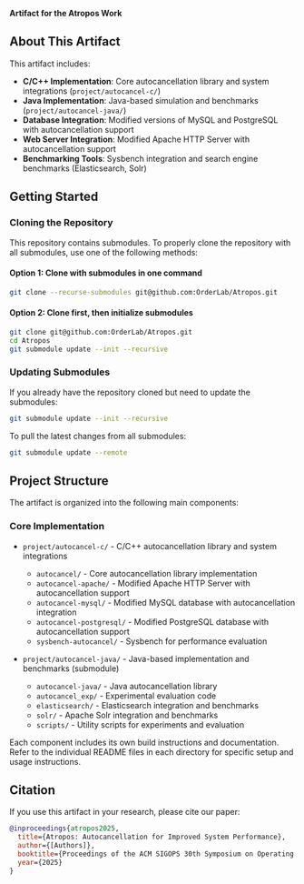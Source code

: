**Artifact for the Atropos Work**


## About This Artifact

This artifact includes:
- **C/C++ Implementation**: Core autocancellation library and system integrations (`project/autocancel-c/`)
- **Java Implementation**: Java-based simulation and benchmarks (`project/autocancel-java/`)
- **Database Integration**: Modified versions of MySQL and PostgreSQL with autocancellation support
- **Web Server Integration**: Modified Apache HTTP Server with autocancellation support
- **Benchmarking Tools**: Sysbench integration and search engine benchmarks (Elasticsearch, Solr)

## Getting Started

### Cloning the Repository

This repository contains submodules. To properly clone the repository with all submodules, use one of the following methods:

#### Option 1: Clone with submodules in one command
```bash
git clone --recurse-submodules git@github.com:OrderLab/Atropos.git
```

#### Option 2: Clone first, then initialize submodules
```bash
git clone git@github.com:OrderLab/Atropos.git
cd Atropos
git submodule update --init --recursive
```

### Updating Submodules

If you already have the repository cloned but need to update the submodules:

```bash
git submodule update --init --recursive
```

To pull the latest changes from all submodules:

```bash
git submodule update --remote
```

## Project Structure

The artifact is organized into the following main components:

### Core Implementation
- `project/autocancel-c/` - C/C++ autocancellation library and system integrations
  - `autocancel/` - Core autocancellation library implementation
  - `autocancel-apache/` - Modified Apache HTTP Server with autocancellation support
  - `autocancel-mysql/` - Modified MySQL database with autocancellation integration
  - `autocancel-postgresql/` - Modified PostgreSQL database with autocancellation support
  - `sysbench-autocancel/` - Sysbench for performance evaluation

- `project/autocancel-java/` - Java-based implementation and benchmarks (submodule)
  - `autocancel-java/` - Java autocancellation library
  - `autocancel_exp/` - Experimental evaluation code
  - `elasticsearch/` - Elasticsearch integration and benchmarks
  - `solr/` - Apache Solr integration and benchmarks
  - `scripts/` - Utility scripts for experiments and evaluation

Each component includes its own build instructions and documentation. Refer to the individual README files in each directory for specific setup and usage instructions.

## Citation

If you use this artifact in your research, please cite our paper:

```bibtex
@inproceedings{atropos2025,
  title={Atropos: Autocancellation for Improved System Performance},
  author={[Authors]},
  booktitle={Proceedings of the ACM SIGOPS 30th Symposium on Operating Systems Principles},
  year={2025}
}
```
